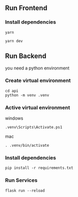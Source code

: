 ## Run Frontend

### Install dependencies

```
yarn
```

```
yarn dev
```

## Run Backend

you need a python environment

### Create virtual environment

```
cd api
python -m venv .venv
```

### Active virtual environment

windows

```
.venv\Scripts\Activate.ps1
```

mac

```
. .venv/bin/activate
```

### Install dependencies

```
pip install -r requirements.txt
```

### Run Services

```
flask run --reload
```
